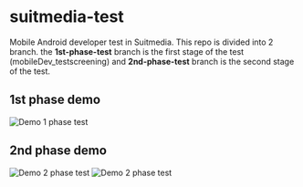 # suitmedia-test
Mobile Android developer test in Suitmedia. This repo is divided into 2 branch. the **1st-phase-test** branch is the first stage of the test (mobileDev_testscreening) and **2nd-phase-test** branch is the second stage of the test.
## 1st phase demo
![Demo 1 phase test](https://github.com/zcabez/suitmedia-test/blob/master/screenhots/1st-phase-test/demo-1st-phase.gif)
## 2nd phase demo
![Demo 2 phase test](https://github.com/zcabez/suitmedia-test/blob/master/screenhots/2nd-phase-test/demo-2nd-phase.gif)
![Demo 2 phase test](https://github.com/zcabez/suitmedia-test/blob/master/screenhots/2nd-phase-test/demo-2nd-phase-2.gif)

